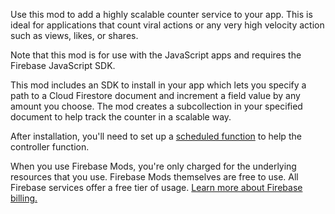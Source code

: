Use this mod to add a highly scalable counter service to your app. This is ideal for applications that count viral actions or any very high velocity action such as views, likes, or shares.

Note that this mod is for use with the JavaScript apps and requires the Firebase JavaScript SDK.

This mod includes an SDK to install in your app which lets you specify a path to a Cloud Firestore document and increment a field value by any amount you choose. The mod creates a subcollection in your specified document to help track the counter in a scalable way.

After installation, you'll need to set up a [scheduled function](https://firebase.google.com/docs/functions/schedule-functions) to help the controller function.

When you use Firebase Mods, you're only charged for the underlying resources that you use. Firebase Mods themselves are free to use. All Firebase services offer a free tier of usage. [Learn more about Firebase billing.](https://firebase.google.com/pricing)
